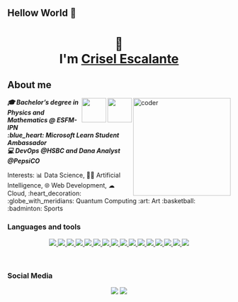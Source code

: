## Hellow World 👋

<h1 align="center">👋<br> I'm  <a href="https://www.linkedin.com/in/crisel-escalante-0b871b229/">Crisel Escalante</a></h1>
  

<div>
  <h2> About me  </h2>
  <img align="right" width=220px alt="coder" src="https://c.tenor.com/ARV_14hrkB4AAAAi/diegodrawsart-women-and-girls-in-science.gif"/>
  <img src="https://education.github.com/assets/next/campus-experts/ce-flag-59b436097e6168e12b543fec9e936037ff777d1c0160fa4b07cd7394d8779418.png" width=55px align="right"/>
  <img src="https://media4.giphy.com/media/LrMBxuVKqDHCOJ79fP/giphy.gif?cid=ecf05e47wjry0t76ho0lwpqqrmgxjbigsfbv95j8um8hsvhw&rid=giphy.gif&ct=s" width=55px align="right"/>
  
  <p align="left"><i><b>
  🎓 Bachelor’s degree in Physics and Mathematics @ ESFM-IPN<br>
  :blue_heart: Microsoft Learn Student Ambassador<br>
  💻 DevOps @HSBC and Dana Analyst @PepsiCO
  </i></b></p>

  <p>Interests: 📊 Data Science, 🧠🤖 Artificial Intelligence, 🌐 Web Development, ☁ Cloud, :heart_decoration: :globe_with_meridians: Quantum Computing :art: Art :basketball: :badminton: Sports
  </p>


</div>
 
<h3> Languages and tools </h3>
<p align="center">
    <a href="#">
        <img src="https://img.shields.io/badge/python-3670A0?style=for-the-badge&logo=python&logoColor=ffdd54" />
    </a>
  <a href="#">
        <img src="https://img.shields.io/badge/Matplotlib-%23ffffff.svg?style=for-the-badge&logo=Matplotlib&logoColor=black" />
    </a>
  <a href="#">
        <img src="https://img.shields.io/badge/latex-%23008080.svg?style=for-the-badge&logo=latex&logoColor=white" />
    </a>
  <a href="#">
        <img src="https://img.shields.io/badge/-Julia-9558B2?style=for-the-badge&logo=julia&logoColor=white" />
    </a>
    <a href="#">
        <img src="https://img.shields.io/badge/Datacamp-05192D?style=for-the-badge&logo=datacamp&logoColor=03E860" />
    </a>
    <a href="#">
        <img src="https://img.shields.io/badge/r-%23276DC3.svg?style=for-the-badge&logo=r&logoColor=white" />
    </a>
  <a href="#">
        <img src="https://img.shields.io/badge/numpy-%23013243.svg?style=for-the-badge&logo=numpy&logoColor=white" />
    </a>
    <a href="#">
        <img src="https://img.shields.io/badge/SciPy-%230C55A5.svg?style=for-the-badge&logo=scipy&logoColor=%white" />
    </a>
  <a href="#">
        <img src="!https://img.shields.io/badge/chatGPT-74aa9c?style=for-the-badge&logo=openai&logoColor=white" />
    </a>
  <a href="#">
        <img src="https://img.shields.io/badge/c++-%2300599C.svg?style=for-the-badge&logo=c%2B%2B&logoColor=white" />
    </a>
  <a href="#">
        <img src="https://img.shields.io/badge/c-%2300599C.svg?style=for-the-badge&logo=c&logoColor=white" />
    </a>
   <a href="#">
        <img src="https://img.shields.io/badge/azure-%230072C6.svg?style=for-the-badge&logo=microsoftazure&logoColor=white" />
    </a>
  <a href="#">
        <img src="https://img.shields.io/badge/AWS-%23FF9900.svg?style=for-the-badge&logo=amazon-aws&logoColor=white" />
    </a>
   <a href="#">
        <img src="https://img.shields.io/badge/github_copilot-8957E5?style=for-the-badge&logo=github-copilot&logoColor=white" />
    </a>
  <a href="#">
        <img src="https://img.shields.io/badge/GoogleCloud-%234285F4.svg?style=for-the-badge&logo=google-cloud&logoColor=white" />
    </a>
    <a href="#">
        <img src="https://img.shields.io/badge/Linux-FCC624?style=for-the-badge&logo=linux&logoColor=black" />
    </a>
</p>
</div><br>

<h3> Social Media </h3>
</div>

<div align="center">
  <a href="https://www.instagram.com/crisel.eo/" target="_blank"><img src="https://img.shields.io/badge/-Instagram-%23E4405F?style=for-the-badge&logo=instagram&logoColor=white" target="_blank"></a>
  <a href="https://www.linkedin.com/in/crisel-escalante-0b871b229/" target="_blank"><img src="https://img.shields.io/badge/-LinkedIn-%230077B5?style=for-the-badge&logo=linkedin&logoColor=white" target="_blank"></a> 
</div>

